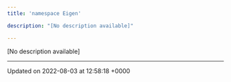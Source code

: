 ```yaml
---
title: 'namespace Eigen'

description: "[No description available]"

---
```







[No description available]






-------------------------------

Updated on 2022-08-03 at 12:58:18 +0000